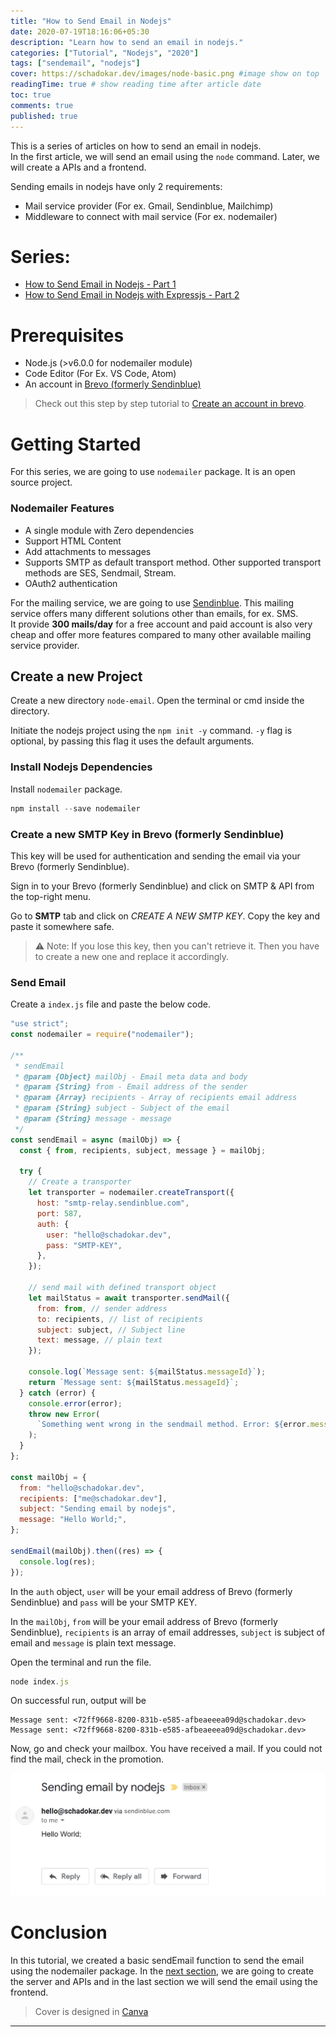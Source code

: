```yaml
---
title: "How to Send Email in Nodejs"
date: 2020-07-19T18:16:06+05:30
description: "Learn how to send an email in nodejs."
categories: ["Tutorial", "Nodejs", "2020"]
tags: ["sendemail", "nodejs"]
cover: https://schadokar.dev/images/node-basic.png #image show on top
readingTime: true # show reading time after article date
toc: true
comments: true
published: true
---
```


This is a series of articles on how to send an email in nodejs.  
In the first article, we will send an email using the `node` command. Later, we will create a APIs and a frontend.

Sending emails in nodejs have only 2 requirements:

- Mail service provider (For ex. Gmail, Sendinblue, Mailchimp)
- Middleware to connect with mail service (For ex. nodemailer)

# Series:
- [How to Send Email in Nodejs - Part 1](https://schadokar.dev/posts/how-to-send-email-in-nodejs/)  
- [How to Send Email in Nodejs with Expressjs - Part 2](https://schadokar.dev/posts/how-to-send-email-in-nodejs-with-expressjs/)

# Prerequisites
- Node.js (>v6.0.0 for nodemailer module)
- Code Editor (For Ex. VS Code, Atom)
- An account in [Brevo (formerly Sendinblue)](https://www.brevo.com/?tap_a=30591-fb13f0&tap_s=956728-d372bc)

> Check out this step by step tutorial to [Create an account in brevo](https://schadokar.dev/to-the-point/create-an-account-in-brevo/).

# Getting Started

For this series, we are going to use `nodemailer` package. It is an open source project.

### Nodemailer Features

- A single module with Zero dependencies
- Support HTML Content
- Add attachments to messages
- Supports SMTP as default transport method. Other supported transport methods are SES, Sendmail, Stream.
- OAuth2 authentication

For the mailing service, we are going to use [Sendinblue](https://www.brevo.com/?tap_a=30591-fb13f0&tap_s=956728-d372bc).
This mailing service offers many different solutions other than emails, for ex. SMS.  
It provide **300 mails/day** for a free account and paid account is also very cheap and offer more features compared to many other available mailing service provider.

## Create a new Project

Create a new directory `node-email`.
Open the terminal or cmd inside the directory.

Initiate the nodejs project using the `npm init -y` command. `-y` flag is optional, by passing this flag it uses the default arguments.

### Install Nodejs Dependencies

Install `nodemailer` package.

```js
npm install --save nodemailer
```

### Create a new SMTP Key in Brevo (formerly Sendinblue)

This key will be used for authentication and sending the email via your Brevo (formerly Sendinblue).

Sign in to your Brevo (formerly Sendinblue) and click on SMTP & API from the top-right menu.

Go to **SMTP** tab and click on _CREATE A NEW SMTP KEY_.
Copy the key and paste it somewhere safe.

> ⚠️ Note: If you lose this key, then you can't retrieve it. Then you have to create a new one and replace it accordingly.

### Send Email

Create a `index.js` file and paste the below code.

```js
"use strict";
const nodemailer = require("nodemailer");

/**
 * sendEmail
 * @param {Object} mailObj - Email meta data and body
 * @param {String} from - Email address of the sender
 * @param {Array} recipients - Array of recipients email address
 * @param {String} subject - Subject of the email
 * @param {String} message - message
 */
const sendEmail = async (mailObj) => {
  const { from, recipients, subject, message } = mailObj;

  try {
    // Create a transporter
    let transporter = nodemailer.createTransport({
      host: "smtp-relay.sendinblue.com",
      port: 587,
      auth: {
        user: "hello@schadokar.dev",
        pass: "SMTP-KEY",
      },
    });

    // send mail with defined transport object
    let mailStatus = await transporter.sendMail({
      from: from, // sender address
      to: recipients, // list of recipients
      subject: subject, // Subject line
      text: message, // plain text
    });

    console.log(`Message sent: ${mailStatus.messageId}`);
    return `Message sent: ${mailStatus.messageId}`;
  } catch (error) {
    console.error(error);
    throw new Error(
      `Something went wrong in the sendmail method. Error: ${error.message}`
    );
  }
};

const mailObj = {
  from: "hello@schadokar.dev",
  recipients: ["me@schadokar.dev"],
  subject: "Sending email by nodejs",
  message: "Hello World;",
};

sendEmail(mailObj).then((res) => {
  console.log(res);
});
```

In the `auth` object, `user` will be your email address of Brevo (formerly Sendinblue) and `pass` will be your SMTP KEY.

In the `mailObj`, `from` will be your email address of Brevo (formerly Sendinblue), `recipients` is an array of email addresses, `subject` is subject of email and `message` is plain text message.

Open the terminal and run the file.

```js
node index.js
```

On successful run, output will be

```
Message sent: <72ff9668-8200-831b-e585-afbeaeeea09d@schadokar.dev>
Message sent: <72ff9668-8200-831b-e585-afbeaeeea09d@schadokar.dev>
```

Now, go and check your mailbox. You have received a mail. If you could not find the mail, check in the promotion.

![sendemail](./images/sendemail.PNG)

# Conclusion

In this tutorial, we created a basic sendEmail function to send the email using the nodemailer package. In the [next section](https://schadokar.dev/posts/how-to-send-email-in-nodejs-with-expressjs/), we are going to create the server and APIs and in the last section we will send the email using the frontend.

> Cover is designed in [Canva](https://canva.7eqqol.net/KD6B9)

---
